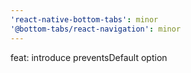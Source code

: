 ```yaml
---
'react-native-bottom-tabs': minor
'@bottom-tabs/react-navigation': minor
---
```


feat: introduce preventsDefault option

